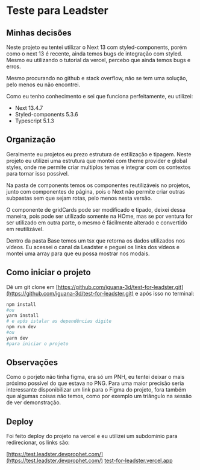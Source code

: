 # Teste para Leadster

## Minhas decisões

Neste projeto eu tentei utilizar o Next 13 com styled-components, porém como o next 13 é recente, ainda temos bugs de integração com styled. Mesmo eu utilizando o tutorial da vercel, percebo que ainda temos bugs e erros.

Mesmo procurando no github e stack overflow, não se tem uma solução, pelo menos eu não encontrei.

Como eu tenho conhecimento e sei que funciona perfeitamente, eu utilizei:

- Next 13.4.7
- Styled-components 5.3.6
- Typescript 5.1.3

## Organização

Geralmente eu projetos eu prezo estrutura de estilização e tipagem. Neste projeto eu utilizei uma estrutura que montei com theme provider e global styles, onde me permite criar multiplos temas e integrar com os contextos para tornar isso possível.

Na pasta de components temos os componentes reutilizáveis no projetos, junto com componentes de página, pois o Next não permite criar outras subpastas sem que sejam rotas, pelo menos nesta versão.

O componente de gridCards pode ser modificado e tipado, deixei dessa maneira, pois pode ser utilizado somente na HOme, mas se por ventura for ser utilizado em outra parte, o mesmo é fácilmente alterado e convertido em reutilizável.

Dentro da pasta Base temos um tsx que retorna os dados utilizados nos vídeos. Eu acessei o canal da Leadster e peguei os links dos vídeos e montei uma array para que eu possa mostrar nos modais.

## Como iniciar o projeto

Dê um git clone em [https://github.com/iguana-3d/test-for-leadster.git](https://github.com/iguana-3d/test-for-leadster.git) e após isso no terminal:

```bash
npm install
#ou
yarn install
# e após istalar as dependências digite
npm run dev
#ou
yarn dev
#para iniciar o projeto
```

## Observações

Como o porjeto não tinha figma, era só um PNH, eu tentei deixar o mais próximo possível do que estava no PNG. Para uma maior precisão seria interessante disponibilizar um link para o Figma do projeto, fora também que algumas coisas não temos, como por exemplo um triângulo na sessão de ver demonstração.

## Deploy

Foi feito deploy do projeto na vercel e eu utilizei um subdomínio para redirecionar, os links são:

[https://test.leadster.devprophet.com/](https://test.leadster.devprophet.com/)
[test-for-leadster.vercel.app](test-for-leadster.vercel.app)
